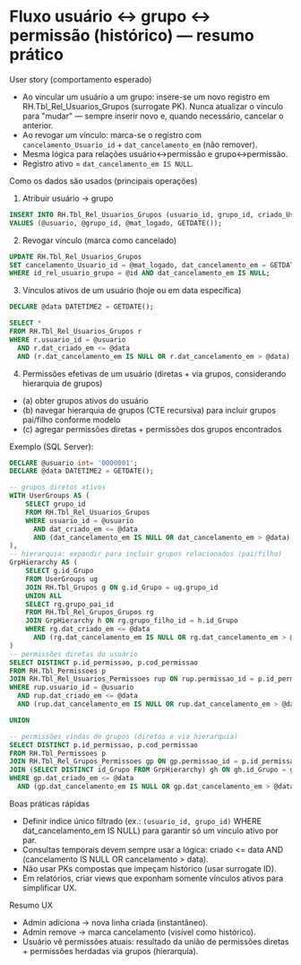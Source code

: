 # Fluxo usuário ↔ grupo ↔ permissão (histórico) — resumo prático

User story (comportamento esperado)
- Ao vincular um usuário a um grupo: insere-se um novo registro em RH.Tbl_Rel_Usuarios_Grupos (surrogate PK). Nunca atualizar o vínculo para "mudar" — sempre inserir novo e, quando necessário, cancelar o anterior.
- Ao revogar um vínculo: marca-se o registro com `cancelamento_Usuario_id` + `dat_cancelamento_em` (não remover).
- Mesma lógica para relações usuário↔permissão e grupo↔permissão.
- Registro ativo = `dat_cancelamento_em IS NULL`.

Como os dados são usados (principais operações)
1. Atribuir usuário → grupo
```sql
INSERT INTO RH.Tbl_Rel_Usuarios_Grupos (usuario_id, grupo_id, criado_Usuario_id, dat_criado_em)
VALUES (@usuario, @grupo_id, @mat_logado, GETDATE());
```

2. Revogar vínculo (marca como cancelado)
```sql
UPDATE RH.Tbl_Rel_Usuarios_Grupos
SET cancelamento_Usuario_id = @mat_logado, dat_cancelamento_em = GETDATE()
WHERE id_rel_usuario_grupo = @id AND dat_cancelamento_em IS NULL;
```

3. Vínculos ativos de um usuário (hoje ou em data específica)
```sql
DECLARE @data DATETIME2 = GETDATE();

SELECT *
FROM RH.Tbl_Rel_Usuarios_Grupos r
WHERE r.usuario_id = @usuario
  AND r.dat_criado_em <= @data
  AND (r.dat_cancelamento_em IS NULL OR r.dat_cancelamento_em > @data);
```

4. Permissões efetivas de um usuário (diretas + via grupos, considerando hierarquia de grupos)
- (a) obter grupos ativos do usuário
- (b) navegar hierarquia de grupos (CTE recursiva) para incluir grupos pai/filho conforme modelo
- (c) agregar permissões diretas + permissões dos grupos encontrados

Exemplo (SQL Server):
```sql
DECLARE @usuario int= '0000001';
DECLARE @data DATETIME2 = GETDATE();

-- grupos diretos ativos
WITH UserGroups AS (
    SELECT grupo_id
    FROM RH.Tbl_Rel_Usuarios_Grupos
    WHERE usuario_id = @usuario
      AND dat_criado_em <= @data
      AND (dat_cancelamento_em IS NULL OR dat_cancelamento_em > @data)
),
-- hierarquia: expandir para incluir grupos relacionados (pai/filho)
GrpHierarchy AS (
    SELECT g.id_Grupo
    FROM UserGroups ug
    JOIN RH.Tbl_Grupos g ON g.id_Grupo = ug.grupo_id
    UNION ALL
    SELECT rg.grupo_pai_id
    FROM RH.Tbl_Rel_Grupos_Grupos rg
    JOIN GrpHierarchy h ON rg.grupo_filho_id = h.id_Grupo
    WHERE rg.dat_criado_em <= @data
      AND (rg.dat_cancelamento_em IS NULL OR rg.dat_cancelamento_em > @data)
)
-- permissões diretas do usuário
SELECT DISTINCT p.id_permissao, p.cod_permissao
FROM RH.Tbl_Permissoes p
JOIN RH.Tbl_Rel_Usuarios_Permissoes rup ON rup.permissao_id = p.id_permissao
WHERE rup.usuario_id = @usuario
  AND rup.dat_criado_em <= @data
  AND (rup.dat_cancelamento_em IS NULL OR rup.dat_cancelamento_em > @data)

UNION

-- permissões vindas de grupos (diretos e via hierarquia)
SELECT DISTINCT p.id_permissao, p.cod_permissao
FROM RH.Tbl_Permissoes p
JOIN RH.Tbl_Rel_Grupos_Permissoes gp ON gp.permissao_id = p.id_permissao
JOIN (SELECT DISTINCT id_Grupo FROM GrpHierarchy) gh ON gh.id_Grupo = gp.grupo_id
WHERE gp.dat_criado_em <= @data
  AND (gp.dat_cancelamento_em IS NULL OR gp.dat_cancelamento_em > @data);
```

Boas práticas rápidas
- Definir índice único filtrado (ex.: `(usuario_id, grupo_id)` WHERE dat_cancelamento_em IS NULL) para garantir só um vínculo ativo por par.
- Consultas temporais devem sempre usar a lógica: criado <= data AND (cancelamento IS NULL OR cancelamento > data).
- Não usar PKs compostas que impeçam histórico (usar surrogate ID).
- Em relatórios, criar views que exponham somente vínculos ativos para simplificar UX.

Resumo UX
- Admin adiciona → nova linha criada (instantâneo).
- Admin remove → marca cancelamento (visível como histórico).
- Usuário vê permissões atuais: resultado da união de permissões diretas + permissões herdadas via grupos (hierarquia).
